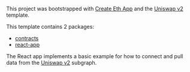 This project was bootstrapped with [Create Eth App](https://github.com/paulrberg/create-eth-app) and the
[Uniswap v2](https://github.com/paulrberg/create-eth-app/tree/develop/templates/react/uniswap-v2) template.

This template contains 2 packages:

- [contracts](/packages/contracts)
- [react-app](/packages/react-app)

The React app implements a basic example for how to connect and pull data from the
[Uniswap v2](https://thegraph.com/explorer/subgraph/uniswap/uniswap-v2) subgraph.
